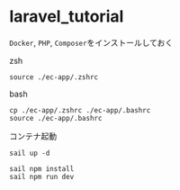 # laravel_tutorial

`Docker`, `PHP`, `Composer`をインストールしておく

zsh
```
source ./ec-app/.zshrc
```

bash
```
cp ./ec-app/.zshrc ./ec-app/.bashrc
source ./ec-app/.bashrc
```

コンテナ起動
```
sail up -d
```

```
sail npm install
sail npm run dev
```
